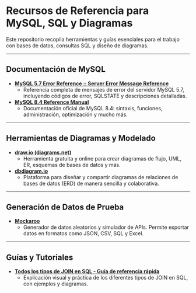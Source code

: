 # Recursos de Referencia para MySQL, SQL y Diagramas

Este repositorio recopila herramientas y guías esenciales para el trabajo con bases de datos, consultas SQL y diseño de diagramas.

---

## Documentación de MySQL

- **[MySQL 5.7 Error Reference :: Server Error Message Reference](https://dev.mysql.com/doc/mysql-errors/5.7/en/server-error-reference.html)**
  - Referencia completa de mensajes de error del servidor MySQL 5.7, incluyendo códigos de error, SQLSTATE y descripciones detalladas.
- **[MySQL 8.4 Reference Manual](https://dev.mysql.com/doc/refman/8.4/en/)**
  - Documentación oficial de MySQL 8.4: sintaxis, funciones, administración, optimización y mucho más.

---

## Herramientas de Diagramas y Modelado

- **[draw.io (diagrams.net)](https://app.diagrams.net/)**
  - Herramienta gratuita y online para crear diagramas de flujo, UML, ER, esquemas de bases de datos y más.
- **[dbdiagram.io](https://dbdiagram.io/home)**
  - Plataforma para diseñar y compartir diagramas de relaciones de bases de datos (ERD) de manera sencilla y colaborativa.

---

## Generación de Datos de Prueba

- **[Mockaroo](https://www.mockaroo.com/)**
  - Generador de datos aleatorios y simulador de APIs. Permite exportar datos en formatos como JSON, CSV, SQL y Excel.

---

## Guías y Tutoriales

- **[Todos los tipos de JOIN en SQL - Guía de referencia rápida](https://ingenieriadesoftware.es/tipos-sql-join-guia-referencia/)**
  - Explicación visual y práctica de los diferentes tipos de JOIN en SQL, con ejemplos y diagramas.

